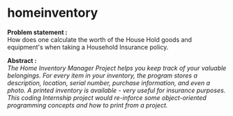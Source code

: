 # homeinventory

<b>Problem statement :</b>
  <br> How does one calculate the worth of the House Hold goods and equipment's when taking a Household Insurance policy.

<b>Abstract :</b>
  <br> <i>The Home Inventory Manager Project helps you keep track of your valuable belongings. For every item in your inventory, the program stores a description, location, serial number, purchase information, and even a photo. A printed inventory is available - very useful for insurance purposes. This coding Internship project would re-inforce some object-oriented programming concepts and how to print from a project.

